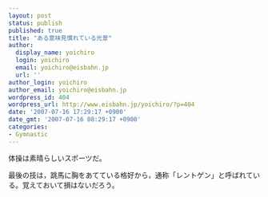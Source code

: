 ```yaml
---
layout: post
status: publish
published: true
title: "ある意味見慣れている光景"
author:
  display_name: yoichiro
  login: yoichiro
  email: yoichiro@eisbahn.jp
  url: ''
author_login: yoichiro
author_email: yoichiro@eisbahn.jp
wordpress_id: 404
wordpress_url: http://www.eisbahn.jp/yoichiro/?p=404
date: '2007-07-16 17:29:17 +0900'
date_gmt: '2007-07-16 08:29:17 +0900'
categories:
- Gymnastic
---
```


体操は素晴らしいスポーツだ。


最後の技は，跳馬に胸をあてている格好から，通称「レントゲン」と呼ばれている。覚えておいて損はないだろう。
